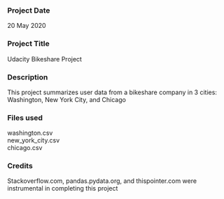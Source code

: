 ### Project Date
20 May 2020

### Project Title
Udacity Bikeshare Project

### Description
This project summarizes user data from a bikeshare company in 3 cities: Washington, New York City, and Chicago

### Files used
washington.csv <br/>
new_york_city.csv <br/>
chicago.csv

### Credits
Stackoverflow.com, pandas.pydata.org, and thispointer.com were instrumental in completing this project
